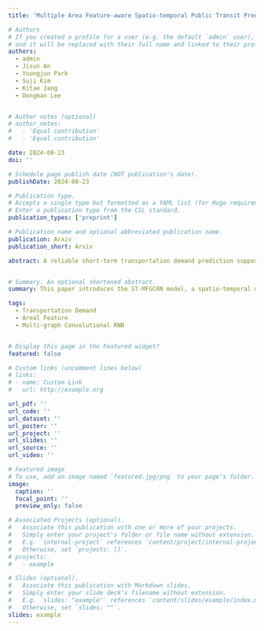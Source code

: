 ```yaml
---
title: 'Multiple Area Feature-aware Spatio-temporal Public Transit Prediction'

# Authors
# If you created a profile for a user (e.g. the default `admin` user), write the username (folder name) here
# and it will be replaced with their full name and linked to their profile.
authors:
  - admin
  - Jisun An
  - Youngjun Park
  - Suji Kim
  - Kitae Jang
  - Dongman Lee


# Author notes (optional)
# author_notes:
#   - 'Equal contribution'
#   - 'Equal contribution'

date: 2024-08-23
doi: ''

# Schedule page publish date (NOT publication's date).
publishDate: 2024-08-23

# Publication type.
# Accepts a single type but formatted as a YAML list (for Hugo requirements).
# Enter a publication type from the CSL standard.
publication_types: ['preprint']

# Publication name and optional abbreviated publication name.
publication: Arxiv
publication_short: Arxiv

abstract: A reliable short-term transportation demand prediction supports the authorities in improving the capability of systems by optimizing schedules, adjusting fleet sizes, and generating new transit networks. A handful of research efforts incorporate one or a few areal features while learning spatio-temporal correlation, to capture similar demand patterns between similar areas. However, urban characteristics are polymorphic, and they need to be understood by multiple areal features such as land use, sociodemographics, and place-of-interest (POI) distribution. In this paper, we propose a novel spatio-temporal multi-feature-aware graph convolutional recurrent network (ST-MFGCRN) that fuses multiple areal features during spatio-temproal understanding. Inside ST-MFGCRN, we devise sentinel attention to calculate the areal similarity matrix by allowing each area to take partial attention if the feature is not useful. We evaluate the proposed model on two real-world transportation datasets, one with our constructed BusDJ dataset and one with benchmark TaxiBJ. Results show that our model outperforms the state-of-the-art baselines up to 7% on BusDJ and 8% on TaxiBJ dataset.


# Summary. An optional shortened abstract.
summary: This paper introduces the ST-MFGCRN model, a spatio-temporal multi-feature-aware graph convolutional recurrent network for improving public transit prediction by integrating multiple regional features and using sentinel attention to handle feature relevance, showing up to 12% and 7% improvement over state-of-the-art models on the Daejeon and TaxiBJ datasets, respectively.

tags:
  - Transportation Demand
  - Areal Feature
  - Multi-graph Convolutional RNN


# Display this page in the Featured widget?
featured: false

# Custom links (uncomment lines below)
# links:
# - name: Custom Link
#   url: http://example.org

url_pdf: ''
url_code: ''
url_dataset: ''
url_poster: ''
url_project: ''
url_slides: ''
url_source: ''
url_video: ''

# Featured image
# To use, add an image named `featured.jpg/png` to your page's folder.
image:
  caption: ''
  focal_point: ''
  preview_only: false

# Associated Projects (optional).
#   Associate this publication with one or more of your projects.
#   Simply enter your project's folder or file name without extension.
#   E.g. `internal-project` references `content/project/internal-project/index.md`.
#   Otherwise, set `projects: []`.
# projects:
#   - example

# Slides (optional).
#   Associate this publication with Markdown slides.
#   Simply enter your slide deck's filename without extension.
#   E.g. `slides: "example"` references `content/slides/example/index.md`.
#   Otherwise, set `slides: ""`.
slides: example
---
```

